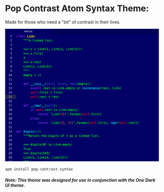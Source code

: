 # Pop Contrast Atom Syntax Theme:

Made for those who need a "bit" of contrast in their lives.

![](./example.png?raw=true "Optional Title")


```
apm install pop-contrast-syntax
```

##### Note: This theme was designed for use in conjunction with the One Dark UI theme.
